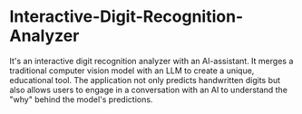 # Interactive-Digit-Recognition-Analyzer
It's an interactive digit recognition analyzer with an AI-assistant. It merges a traditional computer vision model with an LLM to create a unique, educational tool. The application not only predicts handwritten digits but also allows users to engage in a conversation with an AI to understand the "why" behind the model's predictions.
